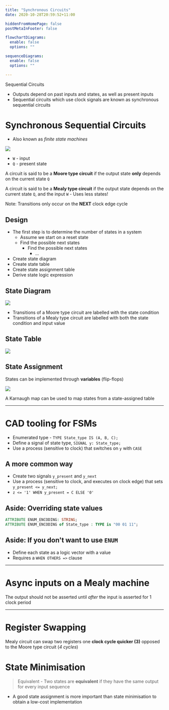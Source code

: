 ```yaml
---
title: "Synchronous Circuits"
date: 2020-10-28T20:59:52+11:00

hiddenFromHomePage: false
postMetaInFooter: false

flowchartDiagrams:
  enable: false
  options: ""

sequenceDiagrams: 
  enable: false
  options: ""

---
```


Sequential Circuits

* Outputs depend on past inputs and states, as well as present inputs
* Sequential circuits which use clock signals are known as synchronous sequential circuits

# Synchronous Sequential Circuits

* Also known as _finite state machines_

![](2020-10-28-21-37-37.png)

* `W` - input
* `Q` - present state

A circuit is said to be a **Moore type circuit** if the output state **only** depends on the current state `Q`

A circuit is said to be a **Mealy type circuit** if the output state depends on the current state `Q`, and the input `W` - Uses less states!

Note: Transitions only occur on the **NEXT** clock edge cycle

## Design

* The first step is to determine the number of states in a system
  * Assume we start on a reset state
  * Find the possible next states
    * Find the possible next states
      * ...
* Create state diagram
* Create state table
* Create state assignment table
* Derive state logic expression

## State Diagram 

![](2020-10-28-21-58-40.png)

* Transitions of a Moore type circuit are labelled with the state condition
* Transitions of a Mealy type circuit are labelled with both the state condition and input value

## State Table

![](2020-10-28-22-01-54.png)

## State Assignment

States can be implemented through **variables** (flip-flops)

![](2020-10-28-22-04-57.png)

A Karnaugh map can be used to map states from a state-assigned table

---

# CAD tooling for FSMs

* Enumerated type - `TYPE State_type IS (A, B, C);`
* Define a signal of state type, `SIGNAL y: State_type;`
* Use a process (sensitive to clock) that switches on `y` with `CASE`

## A more common way

* Create two signals `y_present` and `y_next`
* Use a process (sensitive to clock, and executes on clock edge) that sets `y_present <= y_next;`
* `z <= '1' WHEN y_present = C ELSE '0'`

## Aside: Overriding state values

```vhdl
ATTRIBUTE ENUM_ENCODING: STRING;
ATTRIBUTE ENUM_ENCODING of State_type : TYPE is "00 01 11";
```

## Aside: If you don't want to use `ENUM`

* Define each state as a logic vector with a value
* Requires a `WHEN OTHERS =>` clause

---

# Async inputs on a Mealy machine

The output should not be asserted until _after_ the input is asserted for 1 clock period

---

# Register Swapping

Mealy circuit can swap two registers one **clock cycle quicker (3)** opposed to the Moore type circuit (_4 cycles_)

# State Minimisation

> Equivalent - Two states are **equivalent** if they have the same output for every input sequence

* A good state assignment is more important than state minimisation to obtain a low-cost implementation